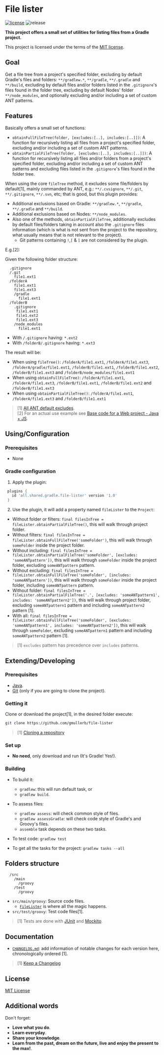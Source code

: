 # File lister

[![license](https://img.shields.io/github/license/mashape/apistatus.svg)](/LICENSE.txt) ![release](https://img.shields.io/badge/version-1.0-blue.svg)

**This project offers a small set of utilities for listing files from a Gradle project.**

This project is licensed under the terms of the [MIT license](/LICENSE.txt).

## Goal

Get a file tree from a project's specified folder, excluding by default Gradle's files and folders: `**/gradlew.*`, `**/gradle`, `**/.gradle` and `**/build`, excluding by default files and/or folders listed in the `.gitignore`'s files found in the folder tree, excluding by default Nodes' folder `**/node_modules`, and optionally excluding and/or including a set of custom ANT patterns.

## Features

Basically offers a small set of functions:

* `obtainFullFileTree(folder, [excludes:[..], includes:[..]])`: A function for recursively listing all files from a project's specified folder, excluding and/or including a set of custom ANT patterns.
* `obtainPartialFileTree(folder, [excludes:[..], includes:[..]])`: A function for recursively listing all files and/or folders from a project's specified folder, excluding and/or including a set of custom ANT patterns and excluding files listed in the `.gitignore`'s files found in the folder tree.

When using the core `fileTree` method, it excludes some file/folders by default[1], mainly commanded by ANT, e.g.: `**/.cvsignore`, `**/.git`, `**/.gitignore`, `**/.svn`, etc; that is good, but this plugin provides:

* Additional exclusions based on Gradle: `**/gradlew.*`, `**/gradle`, `**/.gradle` and `**/build`.
* Additional exclusions based on Nodes: `**/node_modules`.
* Also one of the methods, `obtainPartialFileTree`, additionally excludes by default files/folders taking in account also the `.gitignore` files information (which is what is not sent from the project to the repository, what usually means that is not relevant to the project).
  * Git patterns containing `!`,`[` & `]` are not considered by the plugin.

E.g.[2]:

Given the following folder structure:

```
  .gitignore
  /.git
    file1.ext1
  /folderA
    file1.ext1
    file1.ext3
    /gradle
      file1.ext1
  /folderB
    .gitignore
     file1.ext1
     file1.ext2
     file1.ext3
    /node_modules
      file1.ext1
```

* With `/.gitignore` having: `*.ext2`
* With `/folderB/.gitignore` having: `*.ext3`

The result will be:

* When using `fileTree()`: `/folderA/file1.ext1`, `/folderA/file1.ext3`, `/folderA/gradle/file1.ext1`, `/folderB/file1.ext1`, `/folderB/file1.ext2`, `/folderB/file1.ext3` and `/folderB/node_modules/file1.ext1`
* When using `obtainFullFileTree)`: `/folderA/file1.ext1`, `/folderA/file1.ext3`, `/folderB/file1.ext1`, `/folderB/file1.ext2` and `/folderB/file1.ext3`
* When using `obtainPartialFileTree()`: `/folderA/file1.ext1`, `/folderA/file1.ext3` and `/folderB/file1.ext1`

> [1] [All ANT default excludes](https://ant.apache.org/manual/dirtasks.html#defaultexcludes).  
> [2] For an actual use example see [Base code for a Web project - Java + JS](https://github.com/gmullerb/basecode).

## Using/Configuration

### Prerequisites

* None

### Gradle configuration

1. Apply the plugin:

```gradle
 plugins {
   id 'all.shared.gradle.file-lister' version '1.0'
 }
```

2. Use the plugin, it will add a property named `fileLister` to the `Project`:

* Without folder or filters: `final filesInTree = fileLister.obtainPartialFileTree()`, this will walk through project folder.
* Without filters: `final filesInTree = fileLister.obtainFullFileTree('someFolder')`, this will walk through `someFolder` inside the project folder.
* Without including: `final filesInTree = fileLister.obtainPartialFileTree('someFolder', [excludes: 'someANTpattern'])`, this will walk through `someFolder` inside the project folder, excluding `someANTpattern` pattern.
* Without excluding: `final filesInTree = fileLister.obtainFullFileTree('someFolder', [includes: 'someANTpattern'])`, this will walk through `someFolder` inside the project folder, including `someANTpattern` pattern.
* Without folder: `final filesInTree = fileLister.obtainPartialFileTree('.', [excludes: 'someANTpattern1', includes: 'someANTpattern2'])`, this will walk through project folder, excluding `someANTpattern1` pattern and including `someANTpattern2` pattern [1].
* With all: `final filesInTree = fileLister.obtainFullFileTree('someFolder', [excludes: 'someANTpattern1', includes: 'someANTpattern2'])`, this will walk through `someFolder`, excluding `someANTpattern1` pattern and including `someANTpattern2` pattern [1].

> [1] `excludes` pattern has precedence over `includes` patterns.

## Extending/Developing

### Prerequisites

* [Java](http://www.oracle.com/technetwork/java/javase/downloads).
* [Git](https://git-scm.com/downloads) (only if you are going to clone the project).

### Getting it

Clone or download the project[1], in the desired folder execute:

```sh
git clone https://github.com/gmullerb/file-lister
```

> [1] [Cloning a repository](https://help.github.com/articles/cloning-a-repository/)

### Set up

* **No need**, only download and run (It's Gradle! Yes!).

### Building

* To build it:
  * `gradlew`: this will run default task, or
  * `gradlew build`.

* To assess files:
  * `gradlew assess`: will check common style of files.
  * `gradlew assessGradle`: will check code style of Gradle's and Groovy's files.
  * `assemble` task depends on these two tasks.

* To test code: `gradlew test`

* To get all the tasks for the project: `gradlew tasks --all`

## Folders structure

```
  /src
    /main
      /groovy
    /test
      /groovy
```

- `src/main/groovy`: Source code files.
  - [`FileLister`](src/main/groovy/all/shared/gradle/file/FileLister.groovy) is where all the magic happens.
- `src/test/groovy`: Test code files[1].

> [1] Tests are done with [JUnit](http://junit.org) and [Mockito](http://javadoc.io/page/org.mockito/mockito-core/latest/org/mockito/Mockito.html).

## Documentation

* [`CHANGELOG.md`](CHANGELOG.md): add information of notable changes for each version here, chronologically ordered [1].

> [1] [Keep a Changelog](http://keepachangelog.com)

## License

[MIT License](/LICENSE.txt)

## Additional words

Don't forget:

* **Love what you do**.
* **Learn everyday**.
* **Share your knowledge**.
* **Learn from the past, dream on the future, live and enjoy the present to the max!**.
